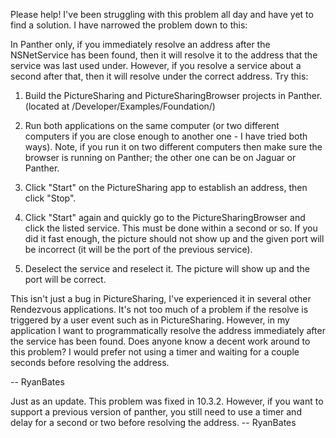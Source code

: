 Please help! I've been struggling with this problem all day and have yet to find a solution. I have narrowed the problem down to this:

In Panther only, if you immediately     resolve an address after the NSNetService has been found, then it will resolve it to the address that the service was last used under. However, if you resolve a service about a second after that, then it will resolve under the correct address. Try this:

1. Build the PictureSharing and PictureSharingBrowser projects in Panther. (located at /Developer/Examples/Foundation/)

2. Run both applications on the same computer (or two different computers if you are close enough to another one - I have tried both ways). Note, if you run it on two different computers then make sure the browser is running on Panther; the other one can be on Jaguar or Panther.

3. Click "Start" on the PictureSharing app to establish an address, then click "Stop".

4. Click "Start" again and quickly go to the PictureSharingBrowser and click the listed service. This must be done within a second or so. If you did it fast enough, the picture should not show up and the given port will be incorrect (it will be the port of the previous service).

5. Deselect the service and reselect it. The picture will show up and the port will be correct.

This isn't just a bug in PictureSharing, I've experienced it in several other Rendezvous applications. It's not too much of a problem if the resolve is triggered by a user event such as in PictureSharing. However, in my application I want to programmatically resolve the address immediately after the service has been found. Does anyone know a decent work around to this problem? I would prefer not using a timer and waiting for a couple seconds before resolving the address.

-- RyanBates

Just as an update. This problem was fixed in 10.3.2. However, if you want to support a previous version of panther, you still need to use a timer and delay for a second or two before resolving the address. -- RyanBates
